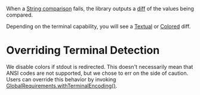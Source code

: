 When a [String comparison](https://cowwoc.github.io/requirements.js/3.1.1/docs/api/ObjectVerifier.html#isEqualTo)
fails, the library outputs a [diff](https://en.wikipedia.org/wiki/Diff) of the values being compared.

Depending on the terminal capability, you will see a [Textual](Textual_Diff.md) or [Colored](Colored_Diff.md) diff.

# Overriding Terminal Detection

We disable colors if stdout is redirected. This doesn't necessarily mean that ANSI codes are not supported, but we chose to err on the side of caution.
Users can override this behavior by invoking [GlobalRequirements.withTerminalEncoding()](https://cowwoc.github.io/requirements.js/3.1.1/docs/api/module-GlobalRequirements-GlobalRequirements.html#.withTerminalEncoding).